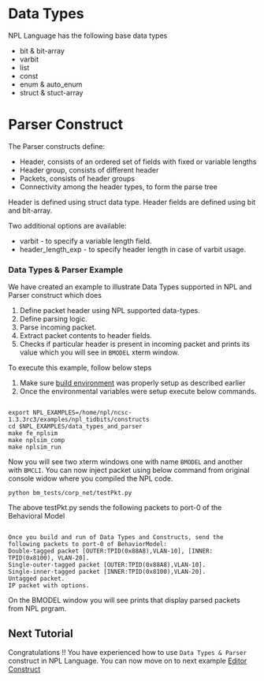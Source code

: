 
# Data Types
NPL Language has the following base data types
 - bit & bit-array
 - varbit 
 - list
 - const
 - enum & auto_enum
 - struct & stuct-array

# Parser Construct
The Parser constructs define:
 - Header, consists of an ordered set of fields with fixed or variable lengths
 - Header group, consists of different header 
 - Packets, consists of header groups
 - Connectivity among the header types, to form the parse tree

Header is defined using struct data type. Header fields are defined using bit and bit-array.

Two additional options are available:
 - varbit - to specify a variable length field.
 - header_length_exp - to specify header length in case of varbit usage. 


### Data Types & Parser Example 

We have created an example to illustrate Data Types supported in NPL and Parser construct which does

1. Define packet header using NPL supported data-types.
2. Define parsing logic.
3. Parse incoming packet.
4. Extract packet contents to header fields.
5. Checks if particular header is present in incoming packet and prints its value which you will see in ``` BMODEL ``` xterm window.

To execute this example, follow below steps

1. Make sure [build environment](https://github.com/nplang/NPL-Tutorials#npl-build-enivronment) was properly setup as described earlier
2. Once the environmental variables were setup execute below commands. 
````

export NPL_EXAMPLES=/home/npl/ncsc-1.3.3rc3/examples/npl_tidbits/constructs
cd $NPL_EXAMPLES/data_types_and_parser 
make fe_nplsim
make nplsim_comp
make nplsim_run

````

Now you will see two xterm windows one with name ```BMODEL``` and another with ```BMCLI```. You can now inject packet using below command  from original console widow where you compiled the NPL code. 

````
python bm_tests/corp_net/testPkt.py

````

The above testPkt.py sends the following packets to port-0 of the Behavioral Model
````

Once you build and run of Data Types and Constructs, send the following packets to port-0 of BehaviorModel:
Double-tagged packet [OUTER:TPID(0x88A8),VLAN-10], [INNER: TPID(0x8100), VLAN-20].
Single-outer-tagged packet [OUTER:TPID(0x88A8),VLAN-10].
Single-inner-tagged packet [INNER:TPID(0x8100),VLAN-20].
Untagged packet.
IP packet with options.

````

On the BMODEL window you will see prints that display parsed packets from NPL prgram. 

## Next Tutorial 

Congratulations !!
You have experienced how to use ``` Data Types & Parser ``` construct in NPL Language. You can now move on to next example [Editor Construct](https://github.com/nplang/NPL-Tutorials/blob/master/NPL-Titbits/Bus/Editor)
